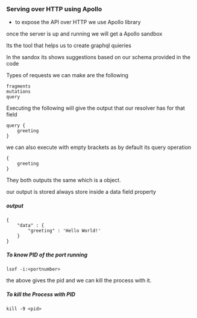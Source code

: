 ### Serving over HTTP using Apollo

- to expose the API over HTTP we use Apollo library

once the server is up and running we will get a Apollo sandbox

Its the tool that helps us to create graphql quieries

In the sandox
its shows suggestions based on our schema provided in the code

Types of requests we can make are the following

```
fragments
mutations
query
```

Executing the following will give the output that our resolver has for that field

```
query {
    greeting
}
```

we can also execute with empty brackets as by default its query operation

```
{
    greeting
}
```

They both outputs the same which is a object.

our output is stored always store inside a data field property

##### output

```
{
    "data" : {
        "greeting" : 'Hello World!'
    }
}
```

##### To know PID of the port running

```
lsof -i:<portnumber>
```

the above gives the pid and we can kill the process with it.

##### To kill the Process with PID

```
kill -9 <pid>
```
